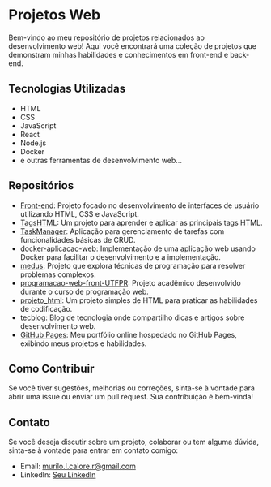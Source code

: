 # Projetos Web

Bem-vindo ao meu repositório de projetos relacionados ao desenvolvimento web! Aqui você encontrará uma coleção de projetos que demonstram minhas habilidades e conhecimentos em front-end e back-end.

## Tecnologias Utilizadas

- HTML
- CSS
- JavaScript
- React
- Node.js
- Docker
- e outras ferramentas de desenvolvimento web...

## Repositórios

- [Front-end](https://github.com/mucarii/Front-end): Projeto focado no desenvolvimento de interfaces de usuário utilizando HTML, CSS e JavaScript.
- [TagsHTML](https://github.com/mucarii/TagsHTML): Um projeto para aprender e aplicar as principais tags HTML.
- [TaskManager](https://github.com/mucarii/TaskManager): Aplicação para gerenciamento de tarefas com funcionalidades básicas de CRUD.
- [docker-aplicacao-web](https://github.com/mucarii/docker-aplicacao-web): Implementação de uma aplicação web usando Docker para facilitar o desenvolvimento e a implementação.
- [medus](https://github.com/mucarii/medus): Projeto que explora técnicas de programação para resolver problemas complexos.
- [programacao-web-front-UTFPR](https://github.com/mucarii/programcao-web-front-UTFPR): Projeto acadêmico desenvolvido durante o curso de programação web.
- [projeto_html](https://github.com/mucarii/projeto_html): Um projeto simples de HTML para praticar as habilidades de codificação.
- [tecblog](https://github.com/mucarii/tecblog): Blog de tecnologia onde compartilho dicas e artigos sobre desenvolvimento web.
- [GitHub Pages](https://github.com/mucarii/mucarii.github.io): Meu portfólio online hospedado no GitHub Pages, exibindo meus projetos e habilidades.

## Como Contribuir

Se você tiver sugestões, melhorias ou correções, sinta-se à vontade para abrir uma issue ou enviar um pull request. Sua contribuição é bem-vinda!

## Contato

Se você deseja discutir sobre um projeto, colaborar ou tem alguma dúvida, sinta-se à vontade para entrar em contato comigo:

- Email: murilo.l.calore.r@gmail.com
- LinkedIn: [Seu LinkedIn](https://www.linkedin.com/in/murilo-calore)

